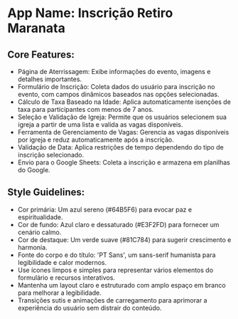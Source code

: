 # **App Name**: Inscrição Retiro Maranata

## Core Features:

- Página de Aterrissagem: Exibe informações do evento, imagens e detalhes importantes.
- Formulário de Inscrição: Coleta dados do usuário para inscrição no evento, com campos dinâmicos baseados nas opções selecionadas.
- Cálculo de Taxa Baseado na Idade: Aplica automaticamente isenções de taxa para participantes com menos de 7 anos.
- Seleção e Validação de Igreja: Permite que os usuários selecionem sua igreja a partir de uma lista e valida as vagas disponíveis.
- Ferramenta de Gerenciamento de Vagas: Gerencia as vagas disponíveis por igreja e reduz automaticamente após a inscrição.
- Validação de Data: Aplica restrições de tempo dependendo do tipo de inscrição selecionado.
- Envio para o Google Sheets: Coleta a inscrição e armazena em planilhas do Google.

## Style Guidelines:

- Cor primária: Um azul sereno (#64B5F6) para evocar paz e espiritualidade.
- Cor de fundo: Azul claro e dessaturado (#E3F2FD) para fornecer um cenário calmo.
- Cor de destaque: Um verde suave (#81C784) para sugerir crescimento e harmonia.
- Fonte do corpo e do título: 'PT Sans', um sans-serif humanista para legibilidade e calor modernos.
- Use ícones limpos e simples para representar vários elementos do formulário e recursos interativos.
- Mantenha um layout claro e estruturado com amplo espaço em branco para melhorar a legibilidade.
- Transições sutis e animações de carregamento para aprimorar a experiência do usuário sem distrair do conteúdo.